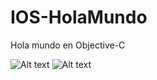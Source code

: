 # IOS-HolaMundo

Hola mundo en Objective-C

![Alt text](https://lh3.googleusercontent.com/-71tPDfm-FaQ/VrfABlMwRRI/AAAAAAAADuo/1EfPW9fVxVY/s512-Ic42/Captura%252520de%252520pantalla%2525202016-02-07%252520a%252520las%2525203.49.09%252520p.m..png "inicio")
![Alt text](https://lh3.googleusercontent.com/-8mqgEXlpTaI/VrfABku896I/AAAAAAAADwI/gyiOFhSELNs/s512-Ic42/Captura%252520de%252520pantalla%2525202016-02-07%252520a%252520las%2525203.51.43%252520p.m..png "App")
